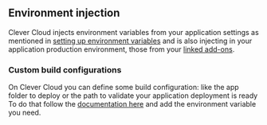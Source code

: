 ## Environment injection

Clever Cloud injects environment variables from your application settings as mentioned in [setting up environment variables](#setting-up-environment-variables-on-clever-cloud) and is also injecting in your application production environment, those from your [linked add-ons](#linking-a-database-or-any-other-add-on-to-your-application).

### Custom build configurations

On Clever Cloud you can define some build configuration: like the app folder to deploy or the path to validate your application deployment is ready 
To do that follow the [documentation here](/developers/doc/reference/reference-environment-variables/#variables-you-can-define) and add the environment variable you need. 
